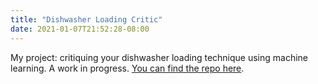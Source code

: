 ```yaml
---
title: "Dishwasher Loading Critic"
date: 2021-01-07T21:52:28-08:00
---
```


My project: critiquing your dishwasher loading technique using machine
learning.  A work in progress.  [You can find the repo here][0].

[0]: https://gitlab.com/saintaardvark/dishwasher_loading_critic
